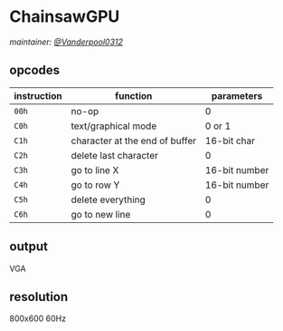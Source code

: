 # ChainsawGPU

*maintainer: [@Vanderpool0312](https://github.com/Vanderpool0312)*

## opcodes

| instruction | function                        | parameters     |
|-------------|---------------------------------|----------------|
| `00h`       | no-op                           | 0              |
| `C0h`       | text/graphical mode             | 0 or 1         |
| `C1h`       | character at the end of buffer  | 16-bit char    |
| `C2h`       | delete last character           | 0              |
| `C3h`       | go to line X                    | 16-bit number  |
| `C4h`       | go to row Y                     | 16-bit number  |
| `C5h`       | delete everything               | 0              |
| `C6h`       | go to new line                  | 0              |

## output

VGA

## resolution

800x600 60Hz